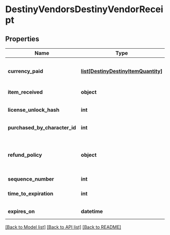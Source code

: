 # DestinyVendorsDestinyVendorReceipt

## Properties
Name | Type | Description | Notes
------------ | ------------- | ------------- | -------------
**currency_paid** | [**list[DestinyDestinyItemQuantity]**](DestinyDestinyItemQuantity.md) | The amount paid for the item, in terms of items that were consumed in the purchase and their quantity. | [optional] 
**item_received** | **object** | The item that was received, and its quantity. | [optional] 
**license_unlock_hash** | **int** | The unlock flag used to determine whether you still have the purchased item. | [optional] 
**purchased_by_character_id** | **int** | The ID of the character who made the purchase. | [optional] 
**refund_policy** | **object** | Whether you can get a refund, and what happens in order for the refund to be received. See the DestinyVendorItemRefundPolicy enum for details. | [optional] 
**sequence_number** | **int** | The identifier of this receipt. | [optional] 
**time_to_expiration** | **int** | The seconds since epoch at which this receipt is rendered invalid. | [optional] 
**expires_on** | **datetime** | The date at which this receipt is rendered invalid. | [optional] 

[[Back to Model list]](../README.md#documentation-for-models) [[Back to API list]](../README.md#documentation-for-api-endpoints) [[Back to README]](../README.md)



